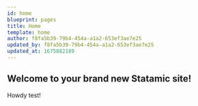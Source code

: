 ```yaml
---
id: home
blueprint: pages
title: Home
template: home
author: f8fa5b39-79b4-454a-a1a2-653ef3ae7e25
updated_by: f8fa5b39-79b4-454a-a1a2-653ef3ae7e25
updated_at: 1675882189
---
```

## Welcome to your brand new Statamic site!

Howdy test!